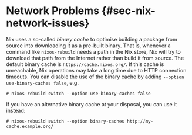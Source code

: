 # Network Problems {#sec-nix-network-issues}

Nix uses a so-called *binary cache* to optimise building a package from
source into downloading it as a pre-built binary. That is, whenever a
command like `nixos-rebuild` needs a path in the Nix store, Nix will try
to download that path from the Internet rather than build it from
source. The default binary cache is `https://cache.nixos.org/`. If this
cache is unreachable, Nix operations may take a long time due to HTTP
connection timeouts. You can disable the use of the binary cache by
adding `--option use-binary-caches false`, e.g.

```ShellSession
# nixos-rebuild switch --option use-binary-caches false
```

If you have an alternative binary cache at your disposal, you can use it
instead:

```ShellSession
# nixos-rebuild switch --option binary-caches http://my-cache.example.org/
```
